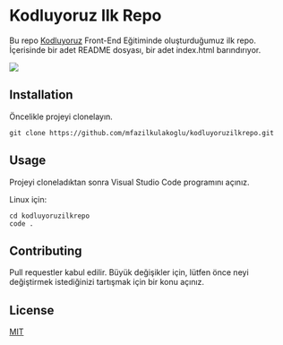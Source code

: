 # Kodluyoruz Ilk Repo

Bu repo [Kodluyoruz](https://www.kodluyoruz.org) Front-End Eğitiminde oluşturduğumuz ilk repo. İçerisinde bir adet README dosyası, bir adet index.html barındırıyor.

![](https://www.hizliresim.com/q1c3frc)

## Installation

Öncelikle projeyi clonelayın.

```
git clone https://github.com/mfazilkulakoglu/kodluyoruzilkrepo.git
```

## Usage

Projeyi cloneladıktan sonra Visual Studio Code programını açınız.

Linux için:

```
cd kodluyoruzilkrepo
code .
```

## Contributing

Pull requestler kabul edilir. Büyük değişikler için, lütfen önce neyi değiştirmek istediğinizi tartışmak için bir konu açınız.

## License

[MIT](https://choosealicense.com/licenses/mit/)
